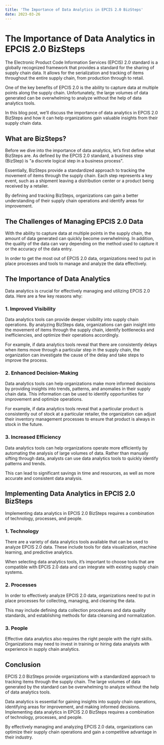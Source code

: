 ```yaml
---
title: 'The Importance of Data Analytics in EPCIS 2.0 BizSteps'
date: 2023-03-26
---
```


# The Importance of Data Analytics in EPCIS 2.0 BizSteps

The Electronic Product Code Information Services (EPCIS) 2.0 standard is a globally recognized framework that provides a standard for the sharing of supply chain data. It allows for the serialization and tracking of items throughout the entire supply chain, from production through to retail. 

One of the key benefits of EPCIS 2.0 is the ability to capture data at multiple points along the supply chain. Unfortunately, the large volumes of data generated can be overwhelming to analyze without the help of data analytics tools.

In this blog post, we’ll discuss the importance of data analytics in EPCIS 2.0 BizSteps and how it can help organizations gain valuable insights from their supply chain data.

## What are BizSteps?

Before we dive into the importance of data analytics, let’s first define what BizSteps are. As defined by the EPCIS 2.0 standard, a business step (BizStep) is "a discrete logical step in a business process". 

Essentially, BizSteps provide a standardized approach to tracking the movement of items through the supply chain. Each step represents a key event, such as a shipment leaving a distribution center or a product being received by a retailer.

By defining and tracking BizSteps, organizations can gain a better understanding of their supply chain operations and identify areas for improvement.

## The Challenges of Managing EPCIS 2.0 Data

With the ability to capture data at multiple points in the supply chain, the amount of data generated can quickly become overwhelming. In addition, the quality of the data can vary depending on the method used to capture it or the accuracy of the data entry.

In order to get the most out of EPCIS 2.0 data, organizations need to put in place processes and tools to manage and analyze the data effectively.

## The Importance of Data Analytics

Data analytics is crucial for effectively managing and utilizing EPCIS 2.0 data. Here are a few key reasons why:

### 1. Improved Visibility

Data analytics tools can provide deeper visibility into supply chain operations. By analyzing BizSteps data, organizations can gain insight into the movement of items through the supply chain, identify bottlenecks and inefficiencies, and optimize their operations accordingly. 

For example, if data analytics tools reveal that there are consistently delays when items move through a particular step in the supply chain, the organization can investigate the cause of the delay and take steps to improve the process.

### 2. Enhanced Decision-Making

Data analytics tools can help organizations make more informed decisions by providing insights into trends, patterns, and anomalies in their supply chain data. This information can be used to identify opportunities for improvement and optimize operations.

For example, if data analytics tools reveal that a particular product is consistently out of stock at a particular retailer, the organization can adjust their inventory management processes to ensure that product is always in stock in the future.

### 3. Increased Efficiency

Data analytics tools can help organizations operate more efficiently by automating the analysis of large volumes of data. Rather than manually sifting through data, analysts can use data analytics tools to quickly identify patterns and trends.

This can lead to significant savings in time and resources, as well as more accurate and consistent data analysis.

## Implementing Data Analytics in EPCIS 2.0 BizSteps

Implementing data analytics in EPCIS 2.0 BizSteps requires a combination of technology, processes, and people.

### 1. Technology

There are a variety of data analytics tools available that can be used to analyze EPCIS 2.0 data. These include tools for data visualization, machine learning, and predictive analytics.

When selecting data analytics tools, it’s important to choose tools that are compatible with EPCIS 2.0 data and can integrate with existing supply chain systems.

### 2. Processes

In order to effectively analyze EPCIS 2.0 data, organizations need to put in place processes for collecting, managing, and cleaning the data.

This may include defining data collection procedures and data quality standards, and establishing methods for data cleansing and normalization.

### 3. People

Effective data analytics also requires the right people with the right skills. Organizations may need to invest in training or hiring data analysts with experience in supply chain analytics.

## Conclusion

EPCIS 2.0 BizSteps provide organizations with a standardized approach to tracking items through the supply chain. The large volumes of data generated by the standard can be overwhelming to analyze without the help of data analytics tools.

Data analytics is essential for gaining insights into supply chain operations, identifying areas for improvement, and making informed decisions. Implementing data analytics in EPCIS 2.0 BizSteps requires a combination of technology, processes, and people.

By effectively managing and analyzing EPCIS 2.0 data, organizations can optimize their supply chain operations and gain a competitive advantage in their industry.
